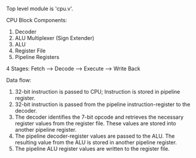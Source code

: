 Top level module is 'cpu.v'.

CPU Block Components:
  1. Decoder
  2. ALU Multiplexer (Sign Extender)
  3. ALU
  4. Register File
  5. Pipeline Registers

4 Stages: Fetch --> Decode --> Execute --> Write Back

Data flow:
  1. 32-bit instruction is passed to CPU; Instruction is stored in pipeline register.
  2. 32-bit instruction is passed from the pipeline instruction-register to the decoder.
  3. The decoder identifies the 7-bit opcode and retrieves the necessary register values from the register file. These values are stored into another pipeline register.
  4. The pipeline decoder-register values are passed to the ALU. The resulting value from the ALU is stored in another pipeline register.
  5. The pipeline ALU register values are written to the register file.
